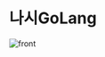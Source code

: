 # 나시GoLang

![front](https://www.deliciousmagazine.co.uk/wp-content/uploads/2018/07/619867-1-eng-GB_healthy-nasi-goreng-768x960.jpg)
